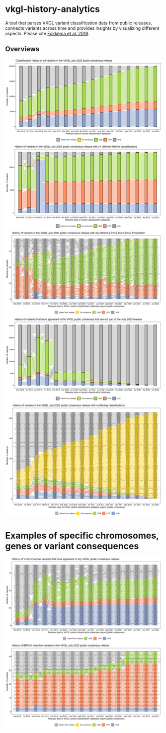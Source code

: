 # vkgl-history-analytics
A tool that parses VKGL variant classification data from public releases, connects variants across time and provides insights by visualizing different aspects.
Please cite [Fokkema et al. 2019](https://doi.org/10.1002/humu.23896).

## Overviews
![VKGL-July2023](img/vkgl-july2023.png)
![VKGL-July2023](img/vkgl-july2023-gt1clsf.png)
![VKGL-July2023](img/vkgl-july2023-lp-lb-trans.png)
![VKGL-July2023](img/vkgl-notinjuly2023.png)
![VKGL-July2023](img/vkgl-july2023-conflicts.png)

# Examples of specific chromosomes, genes or variant consequences
![VKGL-July2023](img/vkgl-july2023-y.png)
![VKGL-July2023](img/vkgl-july2023-brca1-ins.png)

